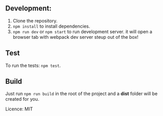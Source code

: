 ## Development:

1. Clone the repository.
2. `npm install` to install dependencies.
3. `npm run dev` or `npm start` to run development server. it will open a browser tab with webpack dev server steup out of the box!

## Test
To run the tests: `npm test`.

## Build

Just run `npm run build` in the root of the project and a __dist__ folder will be created for you.

Licence: MIT
